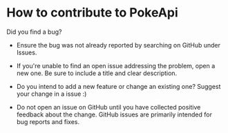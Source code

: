 # How to contribute to PokeApi

Did you find a bug?

- Ensure the bug was not already reported by searching on GitHub under Issues.

- If you're unable to find an open issue addressing the problem, open a new one. Be sure to include a title and clear description.

- Do you intend to add a new feature or change an existing one?
Suggest your change in a issue :)

- Do not open an issue on GitHub until you have collected positive feedback about the change. GitHub issues are primarily intended for bug reports and fixes.
